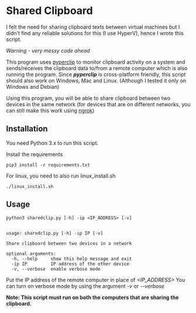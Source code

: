 ﻿# Shared Clipboard
I felt the need for sharing clipboard texts between virtual machines but I didn't find any reliable solutions for this (I use HyperV), hence I wrote this script. 

*Warning - very messy code ahead*

This program uses [pyperclip](https://pypi.org/project/pyperclip/) to monitor clipboard activity on a system and sends/receives the clipboard data to/from a remote computer which is also running the program. 
Since ***pyperclip*** is cross-platform friendly, this script should also work on Windows, Mac and Linux. (Although I tested it only on Windows and Debian)

Using this program, you will be able to share clipboard between two devices in the same network (for devices that are on different networks, you can still make this work using [ngrok](https://ngrok.com/))

## Installation
You need Python 3.x to run this script.

Install the requirements

    pip3 install -r requirements.txt

For linux, you need to also run linux_install.sh

    ./linux_install.sh

## Usage

    python3 sharedclip.py [-h] -ip <IP_ADDRESS> [-v]


    usage: sharedclip.py [-h] -ip IP [-v]
    
    Share clipboard between two devices in a network
    
    optional arguments:
      -h, --help     show this help message and exit
      -ip IP         IP address of the other device
      -v, --verbose  enable verbose mode

Put the IP address of the remote computer in place of *<IP_ADDRESS>*
You can turn on verbose mode by using the argument *-v* or *--verbose*

**Note: This script must run on both the computers that are sharing the clipboard.** 
